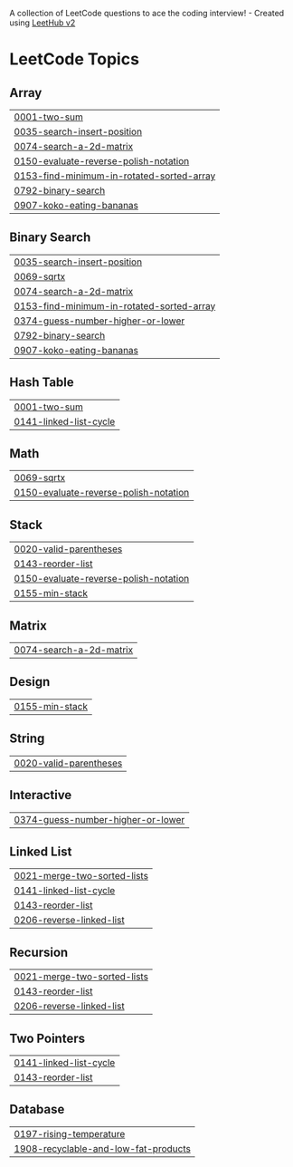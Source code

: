 A collection of LeetCode questions to ace the coding interview! - Created using [LeetHub v2](https://github.com/arunbhardwaj/LeetHub-2.0)
<!---LeetCode Topics Start-->
# LeetCode Topics
## Array
|  |
| ------- |
| [0001-two-sum](https://github.com/Moztafaa/LeetCode/tree/master/0001-two-sum) |
| [0035-search-insert-position](https://github.com/Moztafaa/LeetCode/tree/master/0035-search-insert-position) |
| [0074-search-a-2d-matrix](https://github.com/Moztafaa/LeetCode/tree/master/0074-search-a-2d-matrix) |
| [0150-evaluate-reverse-polish-notation](https://github.com/Moztafaa/LeetCode/tree/master/0150-evaluate-reverse-polish-notation) |
| [0153-find-minimum-in-rotated-sorted-array](https://github.com/Moztafaa/LeetCode/tree/master/0153-find-minimum-in-rotated-sorted-array) |
| [0792-binary-search](https://github.com/Moztafaa/LeetCode/tree/master/0792-binary-search) |
| [0907-koko-eating-bananas](https://github.com/Moztafaa/LeetCode/tree/master/0907-koko-eating-bananas) |
## Binary Search
|  |
| ------- |
| [0035-search-insert-position](https://github.com/Moztafaa/LeetCode/tree/master/0035-search-insert-position) |
| [0069-sqrtx](https://github.com/Moztafaa/LeetCode/tree/master/0069-sqrtx) |
| [0074-search-a-2d-matrix](https://github.com/Moztafaa/LeetCode/tree/master/0074-search-a-2d-matrix) |
| [0153-find-minimum-in-rotated-sorted-array](https://github.com/Moztafaa/LeetCode/tree/master/0153-find-minimum-in-rotated-sorted-array) |
| [0374-guess-number-higher-or-lower](https://github.com/Moztafaa/LeetCode/tree/master/0374-guess-number-higher-or-lower) |
| [0792-binary-search](https://github.com/Moztafaa/LeetCode/tree/master/0792-binary-search) |
| [0907-koko-eating-bananas](https://github.com/Moztafaa/LeetCode/tree/master/0907-koko-eating-bananas) |
## Hash Table
|  |
| ------- |
| [0001-two-sum](https://github.com/Moztafaa/LeetCode/tree/master/0001-two-sum) |
| [0141-linked-list-cycle](https://github.com/Moztafaa/LeetCode/tree/master/0141-linked-list-cycle) |
## Math
|  |
| ------- |
| [0069-sqrtx](https://github.com/Moztafaa/LeetCode/tree/master/0069-sqrtx) |
| [0150-evaluate-reverse-polish-notation](https://github.com/Moztafaa/LeetCode/tree/master/0150-evaluate-reverse-polish-notation) |
## Stack
|  |
| ------- |
| [0020-valid-parentheses](https://github.com/Moztafaa/LeetCode/tree/master/0020-valid-parentheses) |
| [0143-reorder-list](https://github.com/Moztafaa/LeetCode/tree/master/0143-reorder-list) |
| [0150-evaluate-reverse-polish-notation](https://github.com/Moztafaa/LeetCode/tree/master/0150-evaluate-reverse-polish-notation) |
| [0155-min-stack](https://github.com/Moztafaa/LeetCode/tree/master/0155-min-stack) |
## Matrix
|  |
| ------- |
| [0074-search-a-2d-matrix](https://github.com/Moztafaa/LeetCode/tree/master/0074-search-a-2d-matrix) |
## Design
|  |
| ------- |
| [0155-min-stack](https://github.com/Moztafaa/LeetCode/tree/master/0155-min-stack) |
## String
|  |
| ------- |
| [0020-valid-parentheses](https://github.com/Moztafaa/LeetCode/tree/master/0020-valid-parentheses) |
## Interactive
|  |
| ------- |
| [0374-guess-number-higher-or-lower](https://github.com/Moztafaa/LeetCode/tree/master/0374-guess-number-higher-or-lower) |
## Linked List
|  |
| ------- |
| [0021-merge-two-sorted-lists](https://github.com/Moztafaa/LeetCode/tree/master/0021-merge-two-sorted-lists) |
| [0141-linked-list-cycle](https://github.com/Moztafaa/LeetCode/tree/master/0141-linked-list-cycle) |
| [0143-reorder-list](https://github.com/Moztafaa/LeetCode/tree/master/0143-reorder-list) |
| [0206-reverse-linked-list](https://github.com/Moztafaa/LeetCode/tree/master/0206-reverse-linked-list) |
## Recursion
|  |
| ------- |
| [0021-merge-two-sorted-lists](https://github.com/Moztafaa/LeetCode/tree/master/0021-merge-two-sorted-lists) |
| [0143-reorder-list](https://github.com/Moztafaa/LeetCode/tree/master/0143-reorder-list) |
| [0206-reverse-linked-list](https://github.com/Moztafaa/LeetCode/tree/master/0206-reverse-linked-list) |
## Two Pointers
|  |
| ------- |
| [0141-linked-list-cycle](https://github.com/Moztafaa/LeetCode/tree/master/0141-linked-list-cycle) |
| [0143-reorder-list](https://github.com/Moztafaa/LeetCode/tree/master/0143-reorder-list) |
## Database
|  |
| ------- |
| [0197-rising-temperature](https://github.com/Moztafaa/LeetCode/tree/master/0197-rising-temperature) |
| [1908-recyclable-and-low-fat-products](https://github.com/Moztafaa/LeetCode/tree/master/1908-recyclable-and-low-fat-products) |
<!---LeetCode Topics End-->